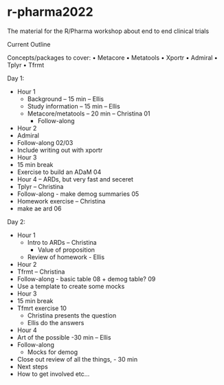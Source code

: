 # r-pharma2022
The material for the R/Pharma workshop about end to end clinical trials 

Current Outline 

Concepts/packages to cover: 
•	Metacore 
•	Metatools 
•	Xportr 
•	Admiral 
•	Tplyr 
•	Tfrmt 



Day 1: 
- Hour 1 
  -	Background – 15 min – Ellis 
  -	Study information – 15 min – Ellis  
  -	Metacore/metatools – 20 min – Christina 01
    -	Follow-along 
-	Hour 2 
  -	Admiral 
  -	Follow-along 02/03
  -	Include writing out with xportr 
-	Hour 3 
  -	15 min break 
  -	Exercise to build an ADaM 04
-	Hour 4 – ARDs, but very fast and seceret 
  -	Tplyr – Christina 
  -	Follow-along - make demog summaries 05
-	Homework exercise – Christina 
  - make ae ard 06

Day 2: 
- Hour 1 
  -	Intro to ARDs – Christina 
    -	Value of proposition 
  -	Review of homework - Ellis 
-	Hour 2
  -	Tfrmt – Christina 
  -	Follow-along - basic table 08 + demog table? 09
  -	Use a template to create some mocks  
-	Hour 3
  -	15 min break 
  -	Tfmrt exercise 10
    -	Christina presents the question 
    -	Ellis do the answers 
-	Hour 4
  -	Art of the possible -30 min – Ellis 
  -	Follow-along 
    - Mocks for demog
  -	Close out review of all the things, - 30 min 
  -	Next steps 
  -	How to get involved etc… 

